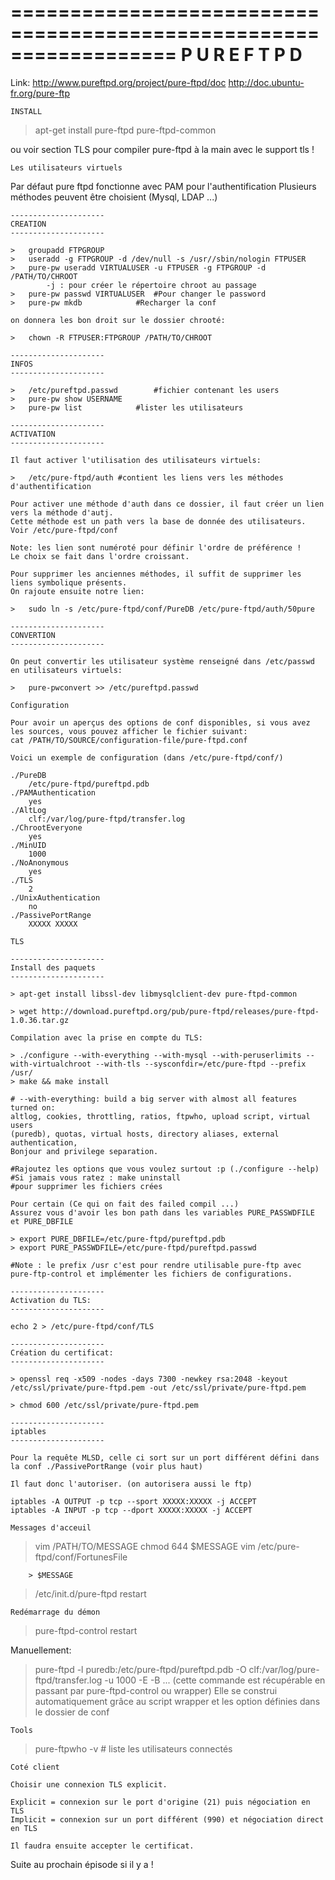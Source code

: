 ==================================================================
	P U R E 	F T P D
==================================================================

Link: 
	http://www.pureftpd.org/project/pure-ftpd/doc
	http://doc.ubuntu-fr.org/pure-ftp


~~~~~~~~~~~~~~~~~~~~~~~~~
INSTALL
~~~~~~~~~~~~~~~~~~~~~~~~~
>	apt-get install pure-ftpd pure-ftpd-common

ou voir section TLS pour compiler pure-ftpd à la main avec le support tls !

~~~~~~~~~~~~~~~~~~~~~~~~~
Les utilisateurs virtuels
~~~~~~~~~~~~~~~~~~~~~~~~~

Par défaut pure ftpd fonctionne avec PAM pour l'authentification
Plusieurs méthodes peuvent être choisient (Mysql, LDAP ...)

	---------------------
	CREATION
	---------------------

	>	groupadd FTPGROUP
	>	useradd -g FTPGROUP -d /dev/null -s /usr//sbin/nologin FTPUSER
	>	pure-pw useradd VIRTUALUSER -u FTPUSER -g FTPGROUP -d /PATH/TO/CHROOT
			-j : pour créer le répertoire chroot au passage
	>	pure-pw passwd VIRTUALUSER	#Pour changer le password
	>	pure-pw mkdb			#Recharger la conf

	on donnera les bon droit sur le dossier chrooté:

	>	chown -R FTPUSER:FTPGROUP /PATH/TO/CHROOT

	---------------------
	INFOS
	---------------------

	>	/etc/pureftpd.passwd		#fichier contenant les users
	>	pure-pw show USERNAME
	>	pure-pw list			#lister les utilisateurs

	---------------------
	ACTIVATION
	---------------------

	Il faut activer l'utilisation des utilisateurs virtuels:

	>	/etc/pure-ftpd/auth	#contient les liens vers les méthodes d'authentification
	
	Pour activer une méthode d'auth dans ce dossier, il faut créer un lien vers la méthode d'autj.
	Cette méthode est un path vers la base de donnée des utilisateurs.
	Voir /etc/pure-ftpd/conf

	Note: les lien sont numéroté pour définir l'ordre de préférence !
	Le choix se fait dans l'ordre croissant. 

	Pour supprimer les anciennes méthodes, il suffit de supprimer les liens symbolique présents.
	On rajoute ensuite notre lien:

	>	sudo ln -s /etc/pure-ftpd/conf/PureDB /etc/pure-ftpd/auth/50pure

	---------------------
	CONVERTION
	---------------------

	On peut convertir les utilisateur système renseigné dans /etc/passwd
	en utilisateurs virtuels:

	>	pure-pwconvert >> /etc/pureftpd.passwd

~~~~~~~~~~~~~~~~~~~~~~~~~
Configuration
~~~~~~~~~~~~~~~~~~~~~~~~~

	Pour avoir un aperçus des options de conf disponibles, si vous avez les sources, vous pouvez afficher le fichier suivant: 
	cat /PATH/TO/SOURCE/configuration-file/pure-ftpd.conf

	Voici un exemple de configuration (dans /etc/pure-ftpd/conf/)

	./PureDB
		/etc/pure-ftpd/pureftpd.pdb
	./PAMAuthentication
		yes
	./AltLog
		clf:/var/log/pure-ftpd/transfer.log
	./ChrootEveryone
		yes
	./MinUID
		1000
	./NoAnonymous
		yes
	./TLS
		2
	./UnixAuthentication
		no
	./PassivePortRange
		XXXXX XXXXX

	

~~~~~~~~~~~~~~~~~~~~~~~~~
TLS
~~~~~~~~~~~~~~~~~~~~~~~~~
	---------------------
	Install des paquets
	---------------------

	> apt-get install libssl-dev libmysqlclient-dev pure-ftpd-common

	> wget http://download.pureftpd.org/pub/pure-ftpd/releases/pure-ftpd-1.0.36.tar.gz
	
	Compilation avec la prise en compte du TLS:

	> ./configure --with-everything --with-mysql --with-peruserlimits --with-virtualchroot --with-tls --sysconfdir=/etc/pure-ftpd --prefix /usr/
	> make && make install

	# --with-everything: build a big server with almost all features turned on:
	altlog, cookies, throttling, ratios, ftpwho, upload script, virtual users
	(puredb), quotas, virtual hosts, directory aliases, external authentication,
	Bonjour and privilege separation.

	#Rajoutez les options que vous voulez surtout :p (./configure --help)
	#Si jamais vous ratez : make uninstall 
	#pour supprimer les fichiers crées

	Pour certain (Ce qui on fait des failed compil ...)
	Assurez vous d'avoir les bon path dans les variables PURE_PASSWDFILE et PURE_DBFILE

	> export PURE_DBFILE=/etc/pure-ftpd/pureftpd.pdb
	> export PURE_PASSWDFILE=/etc/pure-ftpd/pureftpd.passwd

	#Note : le prefix /usr c'est pour rendre utilisable pure-ftp avec pure-ftp-control et implémenter les fichiers de configurations.

	---------------------
	Activation du TLS:
	---------------------

	echo 2 > /etc/pure-ftpd/conf/TLS

	---------------------
	Création du certificat:
	---------------------

	> openssl req -x509 -nodes -days 7300 -newkey rsa:2048 -keyout /etc/ssl/private/pure-ftpd.pem -out /etc/ssl/private/pure-ftpd.pem

	> chmod 600 /etc/ssl/private/pure-ftpd.pem

	---------------------
	iptables
	---------------------

	Pour la requête MLSD, celle ci sort sur un port différent défini dans la conf ./PassivePortRange (voir plus haut)

	Il faut donc l'autoriser. (on autorisera aussi le ftp)

	iptables -A OUTPUT -p tcp --sport XXXXX:XXXXX -j ACCEPT
	iptables -A INPUT -p tcp --dport XXXXX:XXXXX -j ACCEPT


~~~~~~~~~~~~~~~~~~~~~~~~~
Messages d'acceuil
~~~~~~~~~~~~~~~~~~~~~~~~~

>	vim /PATH/TO/MESSAGE
>	chmod 644 $MESSAGE
>	vim /etc/pure-ftpd/conf/FortunesFile
		
		> $MESSAGE

> 	/etc/init.d/pure-ftpd restart

~~~~~~~~~~~~~~~~~~~~~~~~~
Redémarrage du démon
~~~~~~~~~~~~~~~~~~~~~~~~~

> pure-ftpd-control restart

Manuellement:

> pure-ftpd -l puredb:/etc/pure-ftpd/pureftpd.pdb -O clf:/var/log/pure-ftpd/transfer.log -u 1000 -E -B ...
(cette commande est récupérable en passant par pure-ftpd-control ou wrapper)
Elle se construi automatiquement grâce au script wrapper et les option définies dans le dossier de conf

~~~~~~~~~~~~~~~~~~~~~~~~~
Tools
~~~~~~~~~~~~~~~~~~~~~~~~~

> pure-ftpwho -v # liste les utilisateurs connectés

~~~~~~~~~~~~~~~~~~~~~~~~~
Coté client
~~~~~~~~~~~~~~~~~~~~~~~~~

	Choisir une connexion TLS explicit.

	Explicit = connexion sur le port d'origine (21) puis négociation en TLS
	Implicit = connexion sur un port différent (990) et négociation direct en TLS

	Il faudra ensuite accepter le certificat.

Suite au prochain épisode si il y a !


